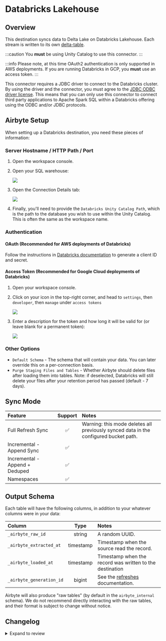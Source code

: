 # Databricks Lakehouse

## Overview

This destination syncs data to Delta Lake on Databricks Lakehouse. Each stream is written to its own
[delta-table](https://delta.io/).

:::caution
You **must** be using Unity Catalog to use this connector.
:::

:::info
Please note, at this time OAuth2 authentication is only supported in AWS
deployments. If you are running Databricks in GCP, you **must** use an access
token.
:::

This connector requires a JDBC driver to connect to the Databricks cluster. By using the driver and
the connector, you must agree to the
[JDBC ODBC driver license](https://databricks.com/jdbc-odbc-driver-license). This means that you can
only use this connector to connect third party applications to Apache Spark SQL within a Databricks
offering using the ODBC and/or JDBC protocols.

## Airbyte Setup

When setting up a Databricks destination, you need these pieces of information:

### Server Hostname / HTTP Path / Port

1. Open the workspace console.
2. Open your SQL warehouse:

   ![](/.gitbook/assets/destination/databricks/databricks_open_sql_warehouse.png)

3. Open the Connection Details tab:

   ![](/.gitbook/assets/destination/databricks/databricks_sql_warehouse_connection_details.png)

4. Finally, you'll need to provide the `Databricks Unity Catalog Path`, which is the path to the database you wish to use within the Unity Catalog. This is often the same as the workspace name.

### Authentication

#### OAuth (Recommended for AWS deployments of Databricks)

Follow the instructions in [Databricks documentation](https://docs.databricks.com/en/dev-tools/auth/oauth-m2m.html)
to generate a client ID and secret.

#### Access Token (Recommended for Google Cloud deployments of Databricks)

1. Open your workspace console.
2. Click on your icon in the top-right corner, and head to `settings`, then `developer`, then `manage` under `access tokens`

   ![](/.gitbook/assets/destination/databricks/dtabricks_token_user_new.png)

3. Enter a description for the token and how long it will be valid for (or leave blank for a permanent token):

   ![](/.gitbook/assets/destination/databricks/databricks_generate_token.png)

### Other Options

- `Default Schema` - The schema that will contain your data. You can later override this on a per-connection basis.
- `Purge Staging Files and Tables` - Whether Airbyte should delete files after loading them into tables. Note: if deselected, Databricks will still delete your files after your retention period has passed (default - 7 days).

## Sync Mode

| Feature                        | Support | Notes                                                                                |
| :----------------------------- | :-----: | :----------------------------------------------------------------------------------- |
| Full Refresh Sync              |   ✅    | Warning: this mode deletes all previously synced data in the configured bucket path. |
| Incremental - Append Sync      |   ✅    |                                                                                      |
| Incremental - Append + Deduped |   ✅    |                                                                                      |
| Namespaces                     |   ✅    |                                                                                      |

## Output Schema

Each table will have the following columns, in addition to your whatever columns were in your data:

| Column                   |   Type    | Notes                                                                  |
| :----------------------- | :-------: | :--------------------------------------------------------------------- |
| `_airbyte_raw_id`        |  string   | A random UUID.                                                         |
| `_airbyte_extracted_at`  | timestamp | Timestamp when the source read the record.                             |
| `_airbyte_loaded_at`     | timestamp | Timestamp when the record was written to the destination               |
| `_airbyte_generation_id` |  bigint   | See the [refreshes](../../platform/operator-guides/refreshes) documentation. |

Airbyte will also produce "raw tables" (by default in the `airbyte_internal` schema). We do not recommend directly interacting
with the raw tables, and their format is subject to change without notice.

## Changelog

<details>
  <summary>Expand to review</summary>

| Version | Date       | Pull Request                                                                                                        | Subject                                                                                                                                                                                |
|:--------|:-----------|:--------------------------------------------------------------------------------------------------------------------|:---------------------------------------------------------------------------------------------------------------------------------------------------------------------------------------|
| 3.3.7   | 2025-06-13 | [61589](https://github.com/airbytehq/airbyte/pull/61589)                                                            | Publish version to account for possible duplicate publishing in pipeline. Noop change.                                                                                                 |
| 3.3.6   | 2025-03-24 | [56355](https://github.com/airbytehq/airbyte/pull/56355)                                                            | Upgrade to airbyte/java-connector-base:2.0.1 to be M4 compatible.                                                                                                                      |
| 3.3.5   | 2025-03-07 | [55232](https://github.com/airbytehq/airbyte/pull/55232)                                                            | fix table name collision multiple connections same schema                                                                                                                              |
| 3.3.3   | 2025-01-10 | [51506](https://github.com/airbytehq/airbyte/pull/51506)                                                            | Use a non root base image                                                                                                                                                              |
| 3.3.2   | 2024-12-18 | [49898](https://github.com/airbytehq/airbyte/pull/49898)                                                            | Use a base image: airbyte/java-connector-base:1.0.0                                                                                                                                    |
| 3.3.1   | 2024-12-02 | [#48779](https://github.com/airbytehq/airbyte/pull/48779)                                                           | bump resource reqs for `check`                                                                                                                                                         |
| 3.3.0   | 2024-09-18 | [#45438](https://github.com/airbytehq/airbyte/pull/45438)                                                           | upgrade all dependencies.                                                                                                                                                              |
| 3.2.5   | 2024-09-12 | [#45439](https://github.com/airbytehq/airbyte/pull/45439)                                                           | Move to integrations section.                                                                                                                                                          |
| 3.2.4   | 2024-09-09 | [#45208](https://github.com/airbytehq/airbyte/pull/45208)                                                           | Fix CHECK to create missing namespace if not exists.                                                                                                                                   |
| 3.2.3   | 2024-09-03 | [#45115](https://github.com/airbytehq/airbyte/pull/45115)                                                           | Clarify Unity Catalog Name option.                                                                                                                                                     |
| 3.2.2   | 2024-08-22 | [#44941](https://github.com/airbytehq/airbyte/pull/44941)                                                           | Clarify Unity Catalog Path option.                                                                                                                                                     |
| 3.2.1   | 2024-08-22 | [#44506](https://github.com/airbytehq/airbyte/pull/44506)                                                           | Handle uppercase/mixed-case stream name/namespaces                                                                                                                                     |
| 3.2.0   | 2024-08-12 | [#40712](https://github.com/airbytehq/airbyte/pull/40712)                                                           | Rely solely on PAT, instead of also needing a user/pass                                                                                                                                |
| 3.1.0   | 2024-07-22 | [#40692](https://github.com/airbytehq/airbyte/pull/40692)                                                           | Support for [refreshes](../../platform/operator-guides/refreshes) and resumable full refresh. WARNING: You must upgrade to platform 0.63.7 before upgrading to this connector version. |
| 3.0.0   | 2024-07-12 | [#40689](https://github.com/airbytehq/airbyte/pull/40689)                                                           | (Private release, not to be used for production) Add `_airbyte_generation_id` column, and `sync_id` entry in `_airbyte_meta`                                                           |
| 2.0.0   | 2024-05-17 | [#37613](https://github.com/airbytehq/airbyte/pull/37613)                                                           | (Private release, not to be used for production) Alpha release of the connector to use Unity Catalog                                                                                   |
| 1.1.2   | 2024-04-04 | [#36846](https://github.com/airbytehq/airbyte/pull/36846)                                                           | (incompatible with CDK, do not use) Remove duplicate S3 Region                                                                                                                         |
| 1.1.1   | 2024-01-03 | [#33924](https://github.com/airbytehq/airbyte/pull/33924)                                                           | (incompatible with CDK, do not use) Add new ap-southeast-3 AWS region                                                                                                                  |
| 1.1.0   | 2023-06-02 | [\#26942](https://github.com/airbytehq/airbyte/pull/26942)                                                          | Support schema evolution                                                                                                                                                               |
| 1.0.2   | 2023-04-20 | [\#25366](https://github.com/airbytehq/airbyte/pull/25366)                                                          | Fix default catalog to be `hive_metastore`                                                                                                                                             |
| 1.0.1   | 2023-03-30 | [\#24657](https://github.com/airbytehq/airbyte/pull/24657)                                                          | Fix support for external tables on S3                                                                                                                                                  |
| 1.0.0   | 2023-03-21 | [\#23965](https://github.com/airbytehq/airbyte/pull/23965)                                                          | Added: Managed table storage type, Databricks Catalog field                                                                                                                            |
| 0.3.1   | 2022-10-15 | [\#18032](https://github.com/airbytehq/airbyte/pull/18032)                                                          | Add `SSL=1` to the JDBC URL to ensure SSL connection.                                                                                                                                  |
| 0.3.0   | 2022-10-14 | [\#15329](https://github.com/airbytehq/airbyte/pull/15329)                                                          | Add support for Azure storage.                                                                                                                                                         |
|         | 2022-09-01 | [\#16243](https://github.com/airbytehq/airbyte/pull/16243)                                                          | Fix Json to Avro conversion when there is field name clash from combined restrictions (`anyOf`, `oneOf`, `allOf` fields)                                                               |
| 0.2.6   | 2022-08-05 | [\#14801](https://github.com/airbytehq/airbyte/pull/14801)                                                          | Fix multiply log bindings                                                                                                                                                              |
| 0.2.5   | 2022-07-15 | [\#14494](https://github.com/airbytehq/airbyte/pull/14494)                                                          | Make S3 output filename configurable.                                                                                                                                                  |
| 0.2.4   | 2022-07-14 | [\#14618](https://github.com/airbytehq/airbyte/pull/14618)                                                          | Removed additionalProperties: false from JDBC destination connectors                                                                                                                   |
| 0.2.3   | 2022-06-16 | [\#13852](https://github.com/airbytehq/airbyte/pull/13852)                                                          | Updated stacktrace format for any trace message errors                                                                                                                                 |
| 0.2.2   | 2022-06-13 | [\#13722](https://github.com/airbytehq/airbyte/pull/13722)                                                          | Rename to "Databricks Lakehouse".                                                                                                                                                      |
| 0.2.1   | 2022-06-08 | [\#13630](https://github.com/airbytehq/airbyte/pull/13630)                                                          | Rename to "Databricks Delta Lake" and add field orders in the spec.                                                                                                                    |
| 0.2.0   | 2022-05-15 | [\#12861](https://github.com/airbytehq/airbyte/pull/12861)                                                          | Use new public Databricks JDBC driver, and open source the connector.                                                                                                                  |
| 0.1.5   | 2022-05-04 | [\#12578](https://github.com/airbytehq/airbyte/pull/12578)                                                          | In JSON to Avro conversion, log JSON field values that do not follow Avro schema for debugging.                                                                                        |
| 0.1.4   | 2022-02-14 | [\#10256](https://github.com/airbytehq/airbyte/pull/10256)                                                          | Add `-XX:+ExitOnOutOfMemoryError` JVM option                                                                                                                                           |
| 0.1.3   | 2022-01-06 | [\#7622](https://github.com/airbytehq/airbyte/pull/7622) [\#9153](https://github.com/airbytehq/airbyte/issues/9153) | Upgrade Spark JDBC driver to `2.6.21` to patch Log4j vulnerability; update connector fields title/description.                                                                         |
| 0.1.2   | 2021-11-03 | [\#7288](https://github.com/airbytehq/airbyte/issues/7288)                                                          | Support Json `additionalProperties`.                                                                                                                                                   |
| 0.1.1   | 2021-10-05 | [\#6792](https://github.com/airbytehq/airbyte/pull/6792)                                                            | Require users to accept Databricks JDBC Driver [Terms & Conditions](https://databricks.com/jdbc-odbc-driver-license).                                                                  |
| 0.1.0   | 2021-09-14 | [\#5998](https://github.com/airbytehq/airbyte/pull/5998)                                                            | Initial private release.                                                                                                                                                               |

</details>
